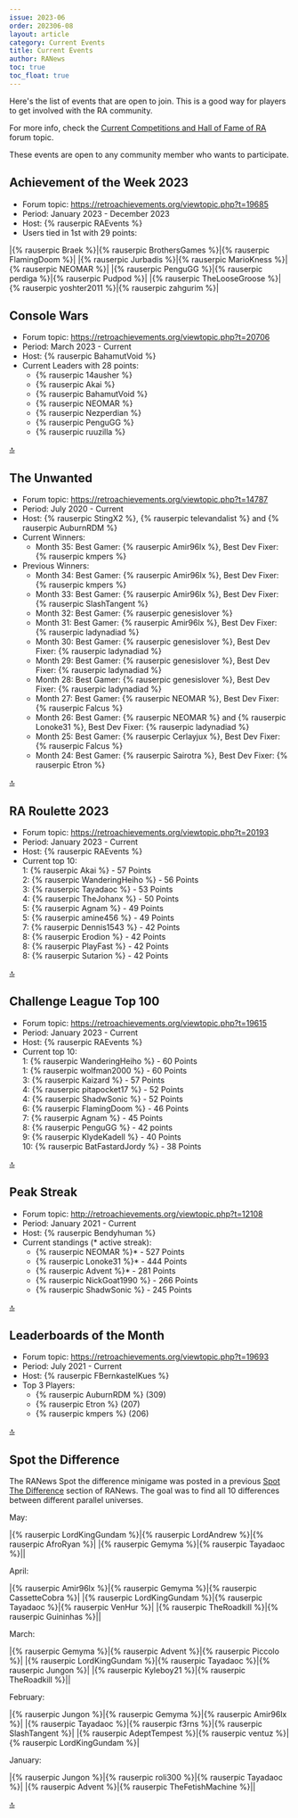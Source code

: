```yaml
---
issue: 2023-06
order: 202306-08
layout: article
category: Current Events
title: Current Events
author: RANews
toc: true
toc_float: true
---
```


Here's the list of events that are open to join. This is a good way for players to get involved with the RA community.

For more info, check the [Current Competitions and Hall of Fame of RA](https://retroachievements.org/viewtopic.php?t=9014) forum topic.


These events are open to any community member who wants to participate.

## Achievement of the Week 2023

- Forum topic: <https://retroachievements.org/viewtopic.php?t=19685>
- Period: January 2023 - December 2023
- Host: {% rauserpic RAEvents %}
- Users tied in 1st with 29 points:

|{% rauserpic Braek %}|{% rauserpic BrothersGames %}|{% rauserpic FlamingDoom %}|
|{% rauserpic Jurbadis %}|{% rauserpic MarioKness %}|{% rauserpic NEOMAR %}|
|{% rauserpic PenguGG %}|{% rauserpic perdiga %}|{% rauserpic Pudpod %}|
|{% rauserpic TheLooseGroose %}|{% rauserpic yoshter2011 %}|{% rauserpic zahgurim %}|

## Console Wars
- Forum topic: <https://retroachievements.org/viewtopic.php?t=20706>
- Period: March 2023 - Current
- Host: {% rauserpic BahamutVoid %}
- Current Leaders with 28 points:
  - {% rauserpic 14ausher %}
  - {% rauserpic Akai %}
  - {% rauserpic BahamutVoid %}
  - {% rauserpic NEOMAR %}
  - {% rauserpic Nezperdian %}
  - {% rauserpic PenguGG %}
  - {% rauserpic ruuzilla %}


<a href="#top">:top:</a>

## The Unwanted 

- Forum topic: <https://retroachievements.org/viewtopic.php?t=14787>
- Period: July 2020 - Current
- Host: {% rauserpic StingX2 %}, {% rauserpic televandalist %} and {% rauserpic AuburnRDM %}
- Current Winners:
  - Month 35: Best Gamer: {% rauserpic Amir96lx %}, Best Dev Fixer: {% rauserpic kmpers %}
- Previous Winners:
  - Month 34: Best Gamer: {% rauserpic Amir96lx %}, Best Dev Fixer: {% rauserpic kmpers %}
  - Month 33: Best Gamer: {% rauserpic Amir96lx %}, Best Dev Fixer: {% rauserpic SlashTangent %}
  - Month 32: Best Gamer: {% rauserpic genesislover %}
  - Month 31: Best Gamer: {% rauserpic Amir96lx %}, Best Dev Fixer: {% rauserpic ladynadiad %}
  - Month 30: Best Gamer: {% rauserpic genesislover %}, Best Dev Fixer: {% rauserpic ladynadiad %}
  - Month 29: Best Gamer: {% rauserpic genesislover %}, Best Dev Fixer: {% rauserpic ladynadiad %}
  - Month 28: Best Gamer: {% rauserpic genesislover %}, Best Dev Fixer: {% rauserpic ladynadiad %}
  - Month 27: Best Gamer: {% rauserpic NEOMAR %}, Best Dev Fixer: {% rauserpic Falcus %}
  - Month 26: Best Gamer: {% rauserpic NEOMAR %} and {% rauserpic Lonoke31 %}, Best Dev Fixer: {% rauserpic ladynadiad %}
  - Month 25: Best Gamer: {% rauserpic Cerlayjux %}, Best Dev Fixer: {% rauserpic Falcus %}
  - Month 24: Best Gamer: {% rauserpic Sairotra %}, Best Dev Fixer: {% rauserpic Etron %}

<a href="#top">:top:</a>

## RA Roulette 2023

- Forum topic: <https://retroachievements.org/viewtopic.php?t=20193>
- Period: January 2023 - Current
- Host: {% rauserpic RAEvents %}
- Current top 10:  
  1: {% rauserpic Akai %} - 57 Points  
  2: {% rauserpic WanderingHeiho %} - 56 Points  
  3: {% rauserpic Tayadaoc %} - 53 Points  
  4: {% rauserpic TheJohanx %} - 50 Points  
  5: {% rauserpic Agnam %} - 49 Points  
  5: {% rauserpic amine456 %} - 49 Points  
  7: {% rauserpic Dennis1543 %} - 42 Points  
  8: {% rauserpic Erodion %} - 42 Points  
  8: {% rauserpic PlayFast %} - 42 Points  
  8: {% rauserpic Sutarion %} - 42 Points  


<a href="#top">:top:</a>

## Challenge League Top 100

- Forum topic: <https://retroachievements.org/viewtopic.php?t=19615>
- Period: January 2023 - Current
- Host: {% rauserpic RAEvents %}
- Current top 10:  
  1: {% rauserpic WanderingHeiho %} - 60 Points  
  1: {% rauserpic wolfman2000 %} - 60 Points  
  3: {% rauserpic Kaizard %} - 57 Points  
  4: {% rauserpic pitapocket17 %} - 52 Points  
  4: {% rauserpic ShadwSonic %} - 52 Points  
  6: {% rauserpic FlamingDoom %} - 46 Points  
  7: {% rauserpic Agnam %} - 45 Points  
  8: {% rauserpic PenguGG %} - 42 points  
  9: {% rauserpic KlydeKadell %} - 40 Points  
  10: {% rauserpic BatFastardJordy %} - 38 Points  

<a href="#top">:top:</a>

## Peak Streak

- Forum topic: <http://retroachievements.org/viewtopic.php?t=12108>
- Period: January 2021 - Current
- Host: {% rauserpic Bendyhuman %}
- Current standings (* active streak):
  - {% rauserpic NEOMAR %}* - 527 Points
  - {% rauserpic Lonoke31 %}* - 444 Points
  - {% rauserpic Advent %}* - 281 Points
  - {% rauserpic NickGoat1990 %} - 266 Points
  - {% rauserpic ShadwSonic %} - 245 Points

<a href="#top">:top:</a>

## Leaderboards of the Month

- Forum topic: <https://retroachievements.org/viewtopic.php?t=19693>
- Period: July 2021 - Current
- Host: {% rauserpic FBernkastelKues %}
- Top 3 Players:
  - {% rauserpic AuburnRDM %} (309)
  - {% rauserpic Etron %} (207)
  - {% rauserpic kmpers %} (206)

<a href="#top">:top:</a>

## Spot the Difference

The RANews Spot the difference minigame was posted in a previous [Spot The Difference](spot-the-difference) section of RANews.
The goal was to find all 10 differences between different parallel universes.

May:

|{% rauserpic LordKingGundam %}|{% rauserpic LordAndrew %}|{% rauserpic AfroRyan %}|
|{% rauserpic Gemyma %}|{% rauserpic Tayadaoc %}||

April:

|{% rauserpic Amir96lx %}|{% rauserpic Gemyma %}|{% rauserpic CassetteCobra %}|
|{% rauserpic LordKingGundam %}|{% rauserpic Tayadaoc %}|{% rauserpic VenHur %}|
|{% rauserpic TheRoadkill %}|{% rauserpic Guininhas %}||

March:

|{% rauserpic Gemyma %}|{% rauserpic Advent %}|{% rauserpic Piccolo %}|
|{% rauserpic LordKingGundam %}|{% rauserpic Tayadaoc %}|{% rauserpic Jungon %}|
|{% rauserpic Kyleboy21 %}|{% rauserpic TheRoadkill %}||

February:

|{% rauserpic Jungon %}|{% rauserpic Gemyma %}|{% rauserpic Amir96lx %}|
|{% rauserpic Tayadaoc %}|{% rauserpic f3rns %}|{% rauserpic SlashTangent %}|
|{% rauserpic AdeptTempest %}|{% rauserpic ventuz %}|{% rauserpic LordKingGundam %}|

January:

|{% rauserpic Jungon %}|{% rauserpic roli300 %}|{% rauserpic Tayadaoc %}|
|{% rauserpic Advent %}|{% rauserpic TheFetishMachine %}||

<a href="#top">:top:</a>
